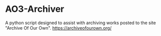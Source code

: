 # AO3-Archiver
A python script designed to assist with archiving works posted to the site "Archive Of Our Own". https://archiveofourown.org/
